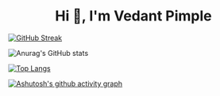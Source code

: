 <h1 align="center">Hi 👋, I'm Vedant Pimple</h1>


[![GitHub Streak](https://streak-stats.demolab.com/?user=vedantsp&theme=tokyonight)](https://git.io/streak-stats)

![Anurag's GitHub stats](https://github-readme-stats.vercel.app/api?username=vedantsp&show_icons=true&theme=tokyonight)

[![Top Langs](https://github-readme-stats.vercel.app/api/top-langs/?username=vedantsp&theme=tokyonight)](https://github.com/anuraghazra/github-readme-stats)

[![Ashutosh's github activity graph](https://activity-graph.herokuapp.com/graph?username=vedantsp&theme=tokyo-night)](https://github.com/ashutosh00710/github-readme-activity-graph)

